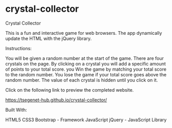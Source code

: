 # crystal-collector

Crystal Collector

This is a fun and interactive game for web browsers. The app dynamically update the HTML with the jQuery library.

Instructions:

You will be given a random number at the start of the game. There are four crystals on the page. By clicking on a crystal you will add a specific amount of points to your total score. you Win the game by matching your total score to the random number. You lose the game if your total score goes above the random number. The value of each crystal is hidden until you click on it.

Click on the following link to preview the completed website.

https://tsegenet-hub.github.io/crystal-collector/

Built With:

HTML5
CSS3
Bootstrap - Framework
JavaScript
jQuery - JavaScript Library
